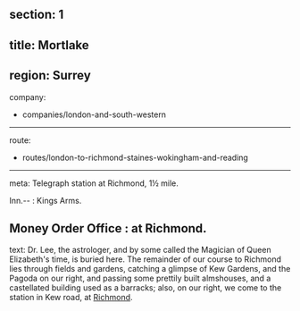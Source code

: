 section: 1
----
title: Mortlake
----
region: Surrey
----
company:
- companies/london-and-south-western
----
route:
- routes/london-to-richmond-staines-wokingham-and-reading
----
meta: Telegraph station at Richmond, 1½ mile.

Inn.--
: Kings Arms.

Money Order Office
: at Richmond.
----
text: Dr. Lee, the astrologer, and by some called the Magician of Queen Elizabeth's time, is buried here. The remainder of our course to Richmond lies through fields and gardens, catching a glimpse of Kew Gardens, and the Pagoda on our right, and passing some prettily built almshouses, and a castellated building used as a barracks; also, on our right, we come to the station in Kew road, at [Richmond](/stations/richmond).
